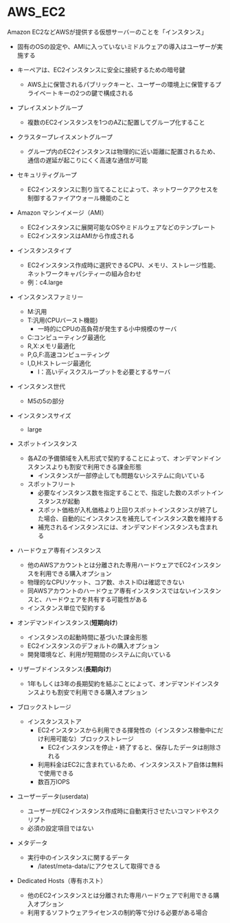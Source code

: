 
# AWS_EC2

Amazon EC2などAWSが提供する仮想サーバーのことを「インスタンス」

- 固有のOSの設定や、AMIに入っていないミドルウェアの導入はユーザーが実施する
- キーペアは、EC2インスタンスに安全に接続するための暗号鍵
  - AWS上に保管されるパブリックキーと、ユーザーの環境上に保管するプライベートキーの2つの鍵で構成される
- プレイスメントグループ
  - 複数のEC2インスタンスを1つのAZに配置してグループ化すること
- クラスタープレイスメントグループ
  - グループ内のEC2インスタンスは物理的に近い距離に配置されるため、通信の遅延が起こりにくく高速な通信が可能
- セキュリティグループ
  - EC2インスタンスに割り当てることによって、ネットワークアクセスを制御するファイアウォール機能のこと
- Amazon マシンイメージ（AMI）
  - EC2インスタンスに展開可能なOSやミドルウェアなどのテンプレート
  - EC2インスタンスはAMIから作成される
- インスタンスタイプ
  - EC2インスタンス作成時に選択できるCPU、メモリ、ストレージ性能、ネットワークキャパシティーの組み合わせ
  - 例：c4.large
- インスタンスファミリー
  - M:汎用
  - T:汎用(CPUバースト機能)
    - 一時的にCPUの高負荷が発生する小中規模のサーバ
  - C:コンピューティング最適化
  - R,X:メモリ最適化
  - P,G,F:高速コンピューティング
  - I,D,H:ストレージ最適化
    - I：高いディスクスループットを必要とするサーバ
- インスタンス世代
  - M5の5の部分
- インスタンスサイズ
  - large
- スポットインスタンス
  - 各AZの予備領域を入札形式で契約することによって、オンデマンドインスタンスよりも割安で利用できる課金形態
    - インスタンスが一部停止しても問題ないシステムに向いている
  - スポットフリート
    - 必要なインスタンス数を指定することで、指定した数のスポットインスタンスが起動
    - スポット価格が入札価格より上回りスポットインスタンスが終了した場合、自動的にインスタンスを補充してインスタンス数を維持する
    - 補充されるインスタンスには、オンデマンドインスタンスも含まれる
- ハードウェア専有インスタンス
  - 他のAWSアカウントとは分離された専用ハードウェアでEC2インスタンスを利用できる購入オプション
  - 物理的なCPUソケット、コア数、ホストIDは確認できない
  - 同AWSアカウントのハードウェア専有インスタンスではないインスタンスと、ハードウェアを共有する可能性がある
  - インスタンス単位で契約する
- オンデマンドインスタンス(**短期向け**)
  - インスタンスの起動時間に基づいた課金形態
  - EC2インスタンスのデフォルトの購入オプション
  - 開発環境など、利用が短期間のシステムに向いている
- リザーブドインスタンス(**長期向け**)
  - 1年もしくは3年の長期契約を結ぶことによって、オンデマンドインスタンスよりも割安で利用できる購入オプション

- ブロックストレージ
  - インスタンスストア
    - EC2インスタンスから利用できる揮発性の（インスタンス稼働中にだけ利用可能な）ブロックストレージ
      - EC2インスタンスを停止・終了すると、保存したデータは削除される
    - 利用料金はEC2に含まれているため、インスタンスストア自体は無料で使用できる
    - 数百万IOPS

- ユーザーデータ(userdata)
  - ユーザーがEC2インスタンス作成時に自動実行させたいコマンドやスクリプト
  - 必須の設定項目ではない
- メタデータ
  - 実行中のインスタンスに関するデータ
    - /latest/meta-data/にアクセスして取得できる
- Dedicated Hosts（専有ホスト）
  - 他のEC2インスタンスとは分離された専用ハードウェアで利用できる購入オプション
  - 利用するソフトウェアライセンスの制約等で分ける必要がある場合
